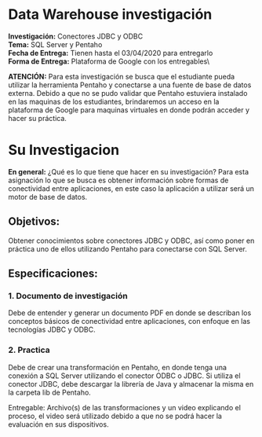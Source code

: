 # Data Warehouse investigación

**Investigación:** Conectores JDBC y ODBC\
**Tema:** SQL Server y Pentaho\
**Fecha de Entrega:** Tienen hasta el 03/04/2020 para entregarlo\
**Forma de Entrega:** Plataforma de Google con los entregables\

**ATENCIÓN:** Para esta investigación se busca que el estudiante pueda utilizar la herramienta Pentaho y conectarse a una fuente de base de datos externa. Debido a que no se pudo validar que Pentaho estuviera instalado en las maquinas de los estudiantes, brindaremos un acceso en la plataforma de Google para maquinas virtuales en donde podrán acceder y hacer su práctica.  

# Su Investigacion
**En general:** ¿Qué es lo que tiene que hacer en su investigación? Para esta asignación lo que se busca es obtener información sobre formas de conectividad entre aplicaciones, en este caso la aplicación a utilizar será un motor de base de datos. 

## Objetivos:
Obtener conocimientos sobre conectores JDBC y ODBC, así como poner en práctica uno de ellos utilizando Pentaho para conectarse con SQL Server. 


## Especificaciones:
### 1. Documento de investigación
Debe de entender y generar un documento PDF en donde se describan los conceptos básicos de conectividad entre aplicaciones, con enfoque en las tecnologías JDBC y ODBC. 

### 2. Practica
Debe de crear una transformación en Pentaho, en donde tenga una conexión a SQL Server utilizando el conector ODBC o JDBC. Si utiliza el conector JDBC, debe descargar la librería de Java y almacenar la misma en la carpeta lib de Pentaho. 

Entregable: Archivo(s) de las transformaciones y un video explicando el proceso, el video será utilizado debido a que no se podrá hacer la evaluación en sus dispositivos. 
